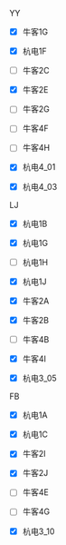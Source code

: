 YY

- [x] 牛客1G
- [x] 杭电1F
- [ ] 牛客2C
- [x] 牛客2E
- [ ] 牛客2G
- [ ] 牛客4F
- [ ] 牛客4H
- [x] 杭电4_01
- [x] 杭电4_03







LJ

- [x] 杭电1B
- [x] 杭电1G
- [ ] 杭电1H
- [x] 杭电1J
- [x] 牛客2A
- [x] 牛客2B
- [ ] 牛客4B
- [x] 牛客4I
- [x] 杭电3_05









FB
- [x] 杭电1A
- [x] 杭电1C
- [x] 牛客2I
- [x] 牛客2J
- [ ] 牛客4E
- [ ] 牛客4G
- [x] 杭电3_10

